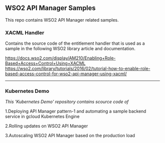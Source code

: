 ## WSO2 API Manager Samples

This repo contains WSO2 API Manager related samples.

### XACML Handler 
Contains the source code of the entitlement handler that is used as a sample in the following WSO2 library article and documentation.

https://docs.wso2.com/display/AM210/Enabling+Role-Based+Access+Control+Using+XACML
https://wso2.com/library/tutorials/2016/02/tutorial-how-to-enable-role-based-access-control-for-wso2-api-manager-using-xacml/


---
### Kubernetes Demo
*This 'Kubernetes Demo' repository contains scource code of*

1.Deploying API Manager pattern-1 and automating a sample backend service in gcloud Kubernetes Engine

2.Rolling updates on WSO2 API Manager

3.Autoscaling WSO2 API Manager based on the production load




